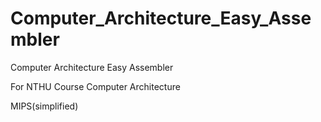 # Computer_Architecture_Easy_Assembler

Computer Architecture Easy Assembler

For NTHU Course Computer Architecture

MIPS(simplified)
